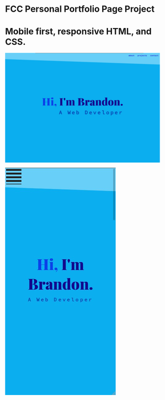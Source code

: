 # FCC Personal Portfolio Page Project

# Mobile first, responsive HTML, and CSS.

![screenshot1](images/screenshot1.jpg)

![screenshot2](images/screenshot2.jpg)
